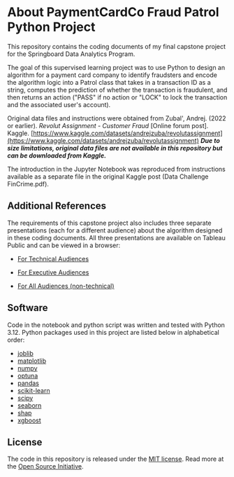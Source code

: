 # About PaymentCardCo Fraud Patrol Python Project

This repository contains the coding documents of my final capstone project for the Springboard Data Analytics Program.

The goal of this supervised learning project was to use Python to design an algorithm for a payment card company to identify fraudsters and encode the algorithm logic into a Patrol class that takes in a transaction ID as a string, computes the prediction of whether the transaction is fraudulent, and then returns an action ("PASS" if no action or "LOCK" to lock the transaction and the associated user's account).

Original data files and instructions were obtained from Zubal', Andrej. (2022 or earlier).  _Revolut Assignment - Customer Fraud_ [Online forum post]. Kaggle. [https://www.kaggle.com/datasets/andrejzuba/revolutassignment](https://www.kaggle.com/datasets/andrejzuba/revolutassignment)  ***Due to size limitations, original data files are not available in this repository but can be downloaded from Kaggle.***

The introduction in the Jupyter Notebook was reproduced from instructions available as a separate file in the original Kaggle post (Data Challenge FinCrime.pdf).

## Additional References

The requirements of this capstone project also includes three separate presentations (each for a different audience) about the algorithm designed in these coding documents. All three presentations are available on Tableau Public and can be viewed in a browser:

* [For Technical Audiences](https://public.tableau.com/views/ProjectFraudPatrolTechnicalAudience/Project_Fraud_Patrol?:language=en-US&:sid=&:redirect=auth&:display_count=n&:origin=viz_share_link)

* [For Executive Audiences](https://public.tableau.com/views/ProjectFraudPatrolExecutiveAudience/Project_Fraud_Patrol?:language=en-US&:sid=&:redirect=auth&:display_count=n&:origin=viz_share_link)

* [For All Audiences (non-technical)](https://public.tableau.com/views/ProjectFraudPatrolAllAudiences/Project_Fraud_Patrol?:language=en-US&:sid=&:redirect=auth&:display_count=n&:origin=viz_share_link)

## Software
Code in the notebook and python script was written and tested with Python 3.12.  Python packages used in this project are listed below in alphabetical order:
* [joblib](https://joblib.readthedocs.io/)
* [matplotlib](https://matplotlib.org)
* [numpy](https://numpy.org/)
* [optuna](https://optuna.org/)
* [pandas](https://pandas.pydata.org/)
* [scikit-learn](https://scikit-learn.org/stable/)
* [scipy](https://scipy.org/)
* [seaborn](https://seaborn.pydata.org/)
* [shap](https://shap.readthedocs.io/en/stable/)
* [xgboost](https://xgboost.readthedocs.io/en/stable/)

## License

The code in this repository is released under the [MIT license](LICENSE-CODE). Read more at the [Open Source Initiative](https://opensource.org/licenses/MIT).
